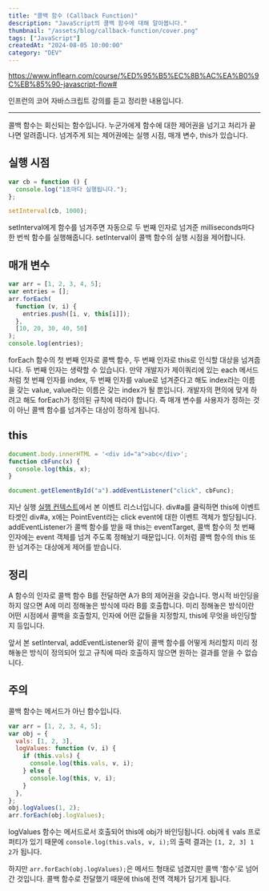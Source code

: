 ```yaml
---
title: "콜백 함수 (Callback Function)"
description: "JavaScript의 콜백 함수에 대해 알아봅니다."
thumbnail: "/assets/blog/callback-function/cover.png"
tags: ["JavaScript"]
createdAt: "2024-08-05 10:00:00"
category: "DEV"
---
```


https://www.inflearn.com/course/%ED%95%B5%EC%8B%AC%EA%B0%9C%EB%85%90-javascript-flow#

인프런의 코어 자바스크립트 강의를 듣고 정리한 내용입니다.

---

콜백 함수는 회신되는 함수입니다.
누군가에게 함수에 대한 제어권을 넘기고 처리가 끝나면 알려줍니다.
넘겨주게 되는 제어권에는 실행 시점, 매개 변수, this가 있습니다.

## 실행 시점

```js
var cb = function () {
  console.log("1초마다 실행됩니다.");
};

setInterval(cb, 1000);
```

setInterval에게 함수를 넘겨주면 자동으로 두 번째 인자로 넘겨준 milliseconds마다 한 번씩 함수를 실행해줍니다.
setInterval이 콜백 함수의 실행 시점을 제어합니다.

## 매개 변수

```js
var arr = [1, 2, 3, 4, 5];
var entries = [];
arr.forEach(
  function (v, i) {
    entries.push([i, v, this[i]]);
  },
  [10, 20, 30, 40, 50]
);
console.log(entries);
```

forEach 함수의 첫 번째 인자로 콜백 함수, 두 번째 인자로 this로 인식할 대상을 넘겨줍니다.
두 번째 인자는 생략할 수 있습니다.
만약 개발자가 제이쿼리에 있는 each 메서드처럼 첫 번째 인자를 index, 두 번째 인자를 value로 넘겨준다고 해도 index라는 이름을 갖는 value, value라는 이름은 갖는 index가 될 뿐입니다.
개발자의 편의에 맞게 하려고 해도 forEach가 정의된 규칙에 따라야 합니다.
즉 매개 변수를 사용자가 정하는 것이 아닌 콜백 함수를 넘겨주는 대상이 정하게 됩니다.

## this

```js
document.body.innerHTML = '<div id="a">abc</div>';
function cbFunc(x) {
  console.log(this, x);
}

document.getElementById("a").addEventListener("click", cbFunc);
```

지난 실행 [실행 컨텍스트](https://tazoal.vercel.app/posts/execution-context)에서 본 이벤트 리스너입니다.
div#a를 클릭하면 this에 이벤트 타겟인 div#a, x에는 PointEvent라는 click event에 대한 이벤트 객체가 할당됩니다.
addEventListener가 콜백 함수를 받을 때 this는 eventTarget, 콜백 함수의 첫 번째 인자에는 event 객체를 넘겨 주도록 정해놨기 때문입니다.
이처럼 콜백 함수의 this 또한 넘겨주는 대상에게 제어를 받습니다.

## 정리

A 함수의 인자로 콜백 함수 B를 전달하면 A가 B의 제어권을 갖습니다.
명시적 바인딩을 하지 않으면 A에 미리 정해놓은 방식에 따라 B를 호출합니다.
미리 정해놓은 방식이란 어떤 시점에서 콜백을 호출할지, 인자에 어떤 값들을 지정할지, this에 무엇을 바인딩할지 등입니다.

앞서 본 setInterval, addEventListener와 같이 콜백 함수를 어떻게 처리할지 미리 정해놓은 방식이 정의되어 있고 규칙에 따라 호출하지 않으면 원하는 결과를 얻을 수 없습니다.

## 주의

콜백 함수는 메서드가 아닌 함수입니다.

```js
var arr = [1, 2, 3, 4, 5];
var obj = {
  vals: [1, 2, 3],
  logValues: function (v, i) {
    if (this.vals) {
      console.log(this.vals, v, i);
    } else {
      console.log(this, v, i);
    }
  },
};
obj.logValues(1, 2);
arr.forEach(obj.logValues);
```

logValues 함수는 메서드로서 호출되어 this에 obj가 바인딩됩니다.
obj에ㅔ vals 프로퍼티가 있기 때문에 `console.log(this.vals, v, i);`의 출력 결과는 `[1, 2, 3] 1 2`가 됩니다.

하지만 `arr.forEach(obj.logValues);`은 메서드 형태로 넘겼지만 콜백 '함수'로 넘어간 것입니다.
콜백 함수로 전달했기 때문에 this에 전역 객체가 담기게 됩니다.
